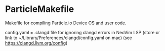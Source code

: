 # ParticleMakefile

Makefile for compiling Particle.io Device OS and user code.

config.yaml = .clangd file for ignoring clangd errors in NeoVim LSP (store or link to ~/Library/Preferences/clangd/config.yaml on mac) (see https://clangd.llvm.org/config)

